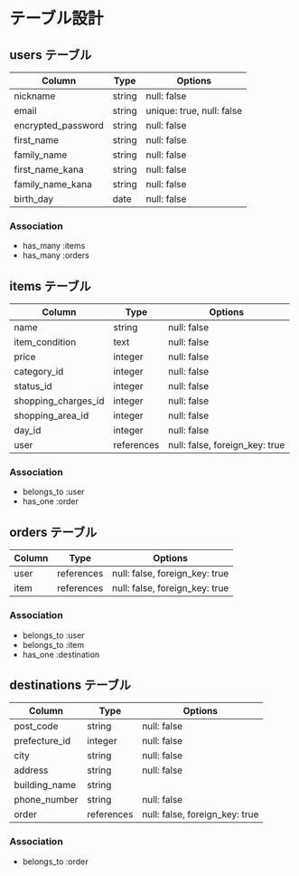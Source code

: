 # テーブル設計

## users テーブル

| Column             | Type   | Options      |
| ------------------ | ------ | ------------ |
| nickname           | string | null: false  |
| email              | string | unique: true, null: false |
| encrypted_password | string | null: false  |
| first_name         | string | null: false  |
| family_name        | string | null: false  |
| first_name_kana    | string | null: false  |
| family_name_kana   | string | null: false  |
| birth_day          | date   | null: false  |


### Association

- has_many :items
- has_many :orders


## items テーブル

| Column              | Type       | Options     |
| ------------------- | ---------- | ----------- |
| name                | string     | null: false |
| item_condition      | text       | null: false |
| price               | integer    | null: false |
| category_id         | integer    | null: false |
| status_id           | integer    | null: false |
| shopping_charges_id | integer    | null: false |
| shopping_area_id    | integer    | null: false |
| day_id              | integer    | null: false |
| user                | references | null: false, foreign_key: true |

### Association

- belongs_to :user
- has_one :order



## orders テーブル

| Column             | Type       | Options     |
| ------------------ | ---------- | ----------- |
| user               | references | null: false, foreign_key: true |
| item               | references | null: false, foreign_key: true |

### Association

- belongs_to :user
- belongs_to :item
- has_one :destination



## destinations テーブル

| Column           | Type        | Options     |
| ---------------- | ----------- | ----------- |
| post_code        | string      | null: false |
| prefecture_id    | integer     | null: false |
| city             | string      | null: false |
| address          | string      | null: false |
| building_name    | string      |
| phone_number     | string      | null: false |
| order            | references  | null: false, foreign_key: true |

### Association

- belongs_to :order

